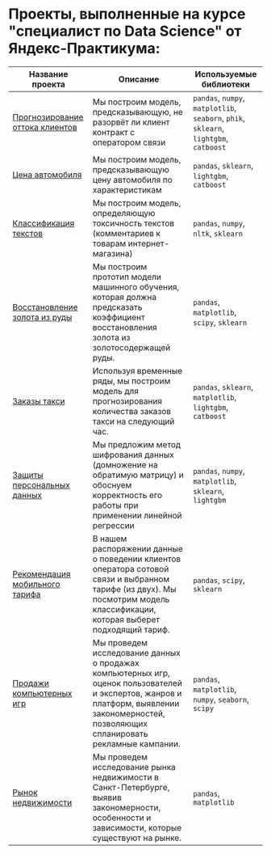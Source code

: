 # Проекты, выполненные на курсе "специалист по Data Science" от Яндекс-Практикума:
| Название проекта | Описание | Используемые библиотеки |
|----------|----------|----------|
| [Прогнозирование оттока клиентов](https://github.com/kuznetsova-a-a/yandex-practicum-projects/tree/main/customer-churn-forecasting)    | Мы построим модель, предсказывающую, не разорвёт ли клиент контракт с оператором связи   | `pandas`, `numpy`, `matplotlib`, `seaborn`, `phik`, `sklearn`, `lightgbm`, `catboost`   |
| [Цена автомобиля](https://github.com/kuznetsova-a-a/yandex-practicum-projects/tree/main/car%20price)   | Мы построим модель, предсказывающую цену автомобиля по характеристикам  | `pandas`, `sklearn`, `lightgbm`, `catboost`   |
| [Классификация текстов](https://github.com/kuznetsova-a-a/yandex-practicum-projects/tree/main/machine-learning-for-%20texts)   | Мы построим модель, определяющую токсичность текстов (комментариев к товарам интернет-магазина)   |`pandas`, `numpy`, `nltk`, `sklearn`   |
|[Восстановление золота из руды](https://github.com/kuznetsova-a-a/yandex-practicum-projects/tree/main/recovery-gold-from-ore) | Мы построим прототип модели машинного обучения, которая должна предсказать коэффициент восстановления золота из золотосодержащей руды. |`pandas`, `matplotlib`, `scipy`, `sklearn`|
|[Заказы такси](https://github.com/kuznetsova-a-a/yandex-practicum-projects/tree/main/taxi-order-forecasting)| Используя временные ряды, мы построим модель для прогнозирования количества заказов такси на следующий час.|`pandas`, `sklearn`, `matplotlib`, `lightgbm`, `catboost`|
|[Защиты персональных данных](https://github.com/kuznetsova-a-a/yandex-practicum-projects/tree/main/personal-data-encryption)| Мы предложим метод шифрования данных (домножение на обратимую матрицу) и обоснуем корректность его работы при применении линейной регрессии |`pandas`, `numpy`, `matplotlib`, `sklearn`, `lightgbm`|
|[Рекомендация мобильного тарифа](https://github.com/kuznetsova-a-a/yandex-practicum-projects/tree/main/mobile-phone-tariff-recommendation)|В нашем распоряжении данные о поведении клиентов оператора сотовой связи и выбранном тарифе (из двух). Мы посмотрим модель классификации, которая выберет подходящий тариф.| `pandas`, `scipy`, `sklearn`|
|[Продажи компьютерных игр](https://github.com/kuznetsova-a-a/yandex-practicum-projects/tree/main/computer%20games) | Мы проведем исследование данных о продажах компьютерных игр, оценок пользователей и экспертов, жанров и платформ, выявлении закономерностей, позволяющих спланировать рекламные кампании.| `pandas`, `matplotlib`, `numpy`, `seaborn`, `scipy`|
|[Рынок недвижимости](https://github.com/kuznetsova-a-a/yandex-practicum-projects/tree/main/real-estate-market-research)|  Мы проведем исследование рынка недвижимости в Санкт-Петербурге, выявив закономерности, особенности и зависимости, которые существуют на рынке. | `pandas`, `matplotlib`|
